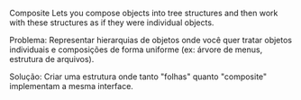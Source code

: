 Composite 
Lets you compose objects into tree structures and then work with these structures as if they were individual objects.

Problema: 
Representar hierarquias de objetos onde você quer tratar objetos individuais e composições de forma uniforme (ex: árvore de menus, estrutura de arquivos).

Solução: 
Criar uma estrutura onde tanto "folhas" quanto "composite" implementam a mesma interface.
